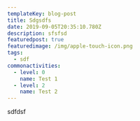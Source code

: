 ```yaml
---
templateKey: blog-post
title: Sdgsdfs
date: 2019-09-05T20:35:10.780Z
description: sfsfsd
featuredpost: true
featuredimage: /img/apple-touch-icon.png
tags:
  - sdf
commonactivities:
  - level: 0
    name: Test 1
  - level: 2
    name: Test 2
---
```

sdfdsf
